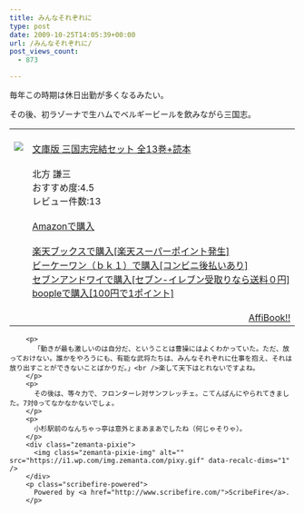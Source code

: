```yaml
---
title: みんなそれぞれに
type: post
date: 2009-10-25T14:05:39+00:00
url: /みんなそれぞれに/
post_views_count:
  - 873

---
```

毎年この時期は休日出勤が多くなるみたい。

その後、初ラゾーナで生ハムでベルギービールを飲みながら三国志。

<table>
  <tr>
    <td style="vertical-align: top;">
      <a href="http://hb.afl.rakuten.co.jp/hgc/06d13246.10ebaa62.06d13247.1eb85ca0/?pc=%3Cbr/%3Ehttp%3A%2F%2Fsearch.books.rakuten.co.jp%2Fbksearch%2Fdt%3Fg%3D001%26bisbn%3D4894569868%3Cbr/%3E" target="_blank"><br /><img src="https://i0.wp.com/ecx.images-amazon.com/images/I/51eDOxMeuML._SL160_.jpg" style="border-style: none;" data-recalc-dims="1" /><br /></a>
    </td>
    <td style="vertical-align: top;">
      <a href="http://hb.afl.rakuten.co.jp/hgc/06d13246.10ebaa62.06d13247.1eb85ca0/?pc=%3Cbr/%3Ehttp%3A%2F%2Fsearch.books.rakuten.co.jp%2Fbksearch%2Fdt%3Fg%3D001%26bisbn%3D4894569868%3Cbr/%3E" target="_blank"><br />文庫版 三国志完結セット 全13巻+読本<br /></a><br />北方 謙三<br />おすすめ度:4.5<br />レビュー件数:13<br /><a href="http://www.amazon.co.jp/%E6%96%87%E5%BA%AB%E7%89%88-%E4%B8%89%E5%9B%BD%E5%BF%97%E5%AE%8C%E7%B5%90%E3%82%BB%E3%83%83%E3%83%88-%E5%85%A813%E5%B7%BB-%E8%AA%AD%E6%9C%AC-%E5%8C%97%E6%96%B9/dp/4894569868%3FSubscriptionId%3D1JWQWN8E4Z5TR27962G2%26tag%3Dgaeaffibook-22%26linkCode%3Dxm2%26camp%3D2025%26creative%3D165953%26creativeASIN%3D4894569868" target="_blank"><br />Amazonで購入<br /></a><br /><a href="http://px.a8.net/svt/ejp?a8mat=1HPMBD+EAZZ1U+5WS+C1DUQ&a8ejpredirect=http%3A%2F%2Fsearch.books.rakuten.co.jp%2Fbksearch%2Fdt%3Fg%3D001%26bisbn%3D4894569868" target="_blank">楽天ブックスで購入[楽天スーパーポイント発生]</a><br /><img src="https://i2.wp.com/www12.a8.net/0.gif?resize=1%2C1" alt="" width="1" border="0" height="1" data-recalc-dims="1" /><br /><a href="http://px.a8.net/svt/ejp?a8mat=1HRMFS+EEKKOI+10UY+HUKPU&a8ejpredirect=http%3A%2F%2Fwww.bk1.jp%2FkeywordSearchResult%2F%3Fkeyword%3D4894569868%26storeCd%3D1%26searchFlg%3D9%26x%3D43%26y%3D11%26partnerid%3D02a801" target="_blank">ビーケーワン（ｂｋ１）で購入[コンビニ後払いあり]</a><br /><img src="https://i2.wp.com/www12.a8.net/0.gif?resize=1%2C1" alt="" width="1" border="0" height="1" data-recalc-dims="1" /><br /><a href="http://click.linksynergy.com/fs-bin/statform?id=aR0TIOX*qAA&offerid=137560&bnid=1490&subid=&subid=0&kword_in=4894569868&oop=on" target="_blank">セブンアンドワイで購入[セブン-イレブン受取りなら送料０円]</a><img src="http://ad.linksynergy.com/fs-bin/show?id=aR0TIOX*qAA&bids=137560&type=5&subid=0" width="1" border="0" height="1" /><br /><a href="http://click.linksynergy.com/fs-bin/statform?id=aR0TIOX*qAA&offerid=33310&bnid=2&subid=0&ifc=4&ifr=9784894569867" target="_blank">boopleで購入[100円で1ポイント]</a>
    </td>
  </tr>
  
  <tr>
    <td colspan="2">
      </p>
      <div style="float: right;">
        <a href="http://affibook.appspot.com/" target="_blank">AffiBook!!</a>
      </div>
      <p>
        </td> </tr> </tbody> </table> 
        
        <p>
          「動きが最も激しいのは自分だ、ということは曹操にはよくわかっていた。ただ、放っておけない。誰かをやろうにも、有能な武将たちは、みんなそれぞれに仕事を抱え、それは放り出すことができないことばかりだ。」<br />楽して天下はとれないですよね。
        </p>
        <p>
          その後は、等々力で、フロンターレ対サンフレッチェ。こてんぱんにやられてきました。7対0ってなかなかないでしょ。
        </p>
        <p>
          小杉駅前のなんちゃっ亭は意外とまあまあでしたね（何じゃそりゃ）。
        </p>
        <div class="zemanta-pixie">
          <img class="zemanta-pixie-img" alt="" src="https://i1.wp.com/img.zemanta.com/pixy.gif" data-recalc-dims="1" />
        </div>
        <p class="scribefire-powered">
          Powered by <a href="http://www.scribefire.com/">ScribeFire</a>.
        </p>